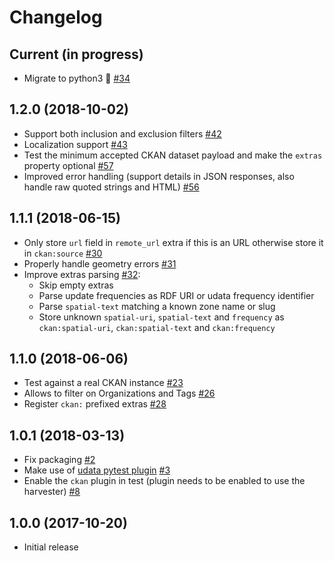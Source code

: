 # Changelog

## Current (in progress)

- Migrate to python3 🐍 [#34](https://github.com/opendatateam/udata-ckan/pull/34)

## 1.2.0 (2018-10-02)

- Support both inclusion and exclusion filters [#42](https://github.com/opendatateam/udata-ckan/pull/42)
- Localization support [#43](https://github.com/opendatateam/udata-ckan/pull/43)
- Test the minimum accepted CKAN dataset payload and make the `extras` property optional [#57](https://github.com/opendatateam/udata-ckan/pull/57)
- Improved error handling (support details in JSON responses, also handle raw quoted strings and HTML) [#56](https://github.com/opendatateam/udata-ckan/pull/56)

## 1.1.1 (2018-06-15)

- Only store `url` field in `remote_url` extra if this is an URL otherwise store it in `ckan:source` [#30](https://github.com/opendatateam/udata-ckan/pull/30)
- Properly handle geometry errors [#31](https://github.com/opendatateam/udata-ckan/pull/31)
- Improve extras parsing [#32](https://github.com/opendatateam/udata-ckan/pull/32):
  - Skip empty extras
  - Parse update frequencies as RDF URI or udata frequency identifier
  - Parse `spatial-text` matching a known zone name or slug
  - Store unknown `spatial-uri`, `spatial-text` and `frequency` as `ckan:spatial-uri`, `ckan:spatial-text` and `ckan:frequency`

## 1.1.0 (2018-06-06)

- Test against a real CKAN instance [#23](https://github.com/opendatateam/udata-ckan/pull/23)
- Allows to filter on Organizations and Tags [#26](https://github.com/opendatateam/udata-ckan/pull/26)
- Register `ckan:` prefixed extras [#28](https://github.com/opendatateam/udata-ckan/pull/28)

## 1.0.1 (2018-03-13)

- Fix packaging [#2](https://github.com/opendatateam/udata-ckan/pull/2)
- Make use of [udata pytest plugin](opendatateam/udata#1400) [#3](https://github.com/opendatateam/udata-ckan/pull/3)
- Enable the `ckan` plugin in test (plugin needs to be enabled to use the harvester) [#8](https://github.com/opendatateam/udata-ckan/pull/8)

## 1.0.0 (2017-10-20)

- Initial release
